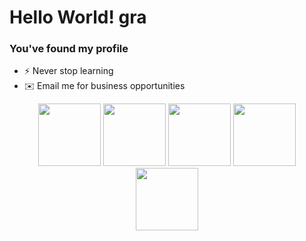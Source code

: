 # Hello World! gra
### You've found my profile 

- ⚡ Never stop learning
- ✉️ Email me for business opportunities

<p align="center">
  <img name="vscode" src="https://media.giphy.com/media/IdyAQJVN2kVPNUrojM/giphy.gif" width="100">

 <img name="javascript" src="https://media.giphy.com/media/ln7z2eWriiQAllfVcn/giphy.gif" width="100">

 <img name="html5" src="https://media.giphy.com/media/XAxylRMCdpbEWUAvr8/giphy.gif" width="100">
  
   <img name="css3" src="https://media.giphy.com/media/fsEaZldNC8A1PJ3mwp/giphy.gif" width="100">
  
  <img name="github" src="https://media.giphy.com/media/KzJkzjggfGN5Py6nkT/giphy.gif" width="100">
</p>



